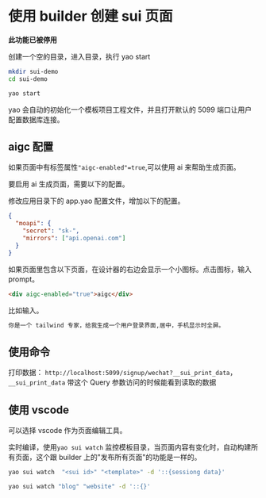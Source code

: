 # 使用 builder 创建 sui 页面

**此功能已被停用**

创建一个空的目录，进入目录，执行 yao start

```sh
mkdir sui-demo
cd sui-demo

yao start
```

yao 会自动的初始化一个模板项目工程文件，并且打开默认的 5099 端口让用户配置数据库连接。

## aigc 配置

如果页面中有标签属性`"aigc-enabled"=true`,可以使用 ai 来帮助生成页面。

要启用 ai 生成页面，需要以下的配置。

修改应用目录下的 app.yao 配置文件，增加以下的配置。

```json
{
  "moapi": {
    "secret": "sk-",
    "mirrors": ["api.openai.com"]
  }
}
```

如果页面里包含以下页面，在设计器的右边会显示一个小图标。点击图标，输入 prompt。

```html
<div aigc-enabled="true">aigc</div>
```

比如输入。

```md
你是一个 tailwind 专家，给我生成一个用户登录界面,居中，手机显示时全屏。
```

## 使用命令

打印数据：
`http://localhost:5099/signup/wechat?__sui_print_data`，`__sui_print_data` 带这个 Query 参数访问的时候能看到读取的数据

## 使用 vscode

可以选择 vscode 作为页面编辑工具。

实时编译，使用`yao sui watch` 监控模板目录，当页面内容有变化时，自动构建所有页面，这个跟 builder 上的"发布所有页面"的功能是一样的。

```sh
yao sui watch  "<sui id>" "<template>" -d '::{sessiong data}'

yao sui watch "blog" "website" -d '::{}'
```
